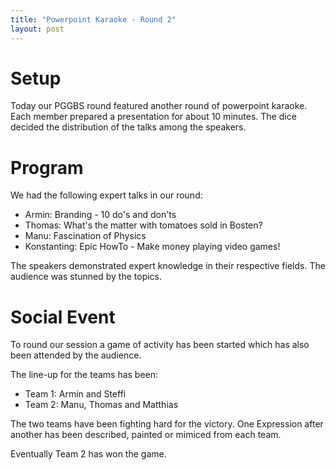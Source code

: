 ```yaml
---
title: "Powerpoint Karaoke - Round 2"
layout: post
---
```


# Setup

Today our PGGBS round featured another round of powerpoint karaoke.
Each member prepared a presentation for about 10 minutes.
The dice decided the distribution of the talks among the speakers.

# Program
We had the following expert talks in our round:

- Armin: Branding - 10 do's and don'ts
- Thomas: What's the matter with tomatoes sold in Bosten?
- Manu: Fascination of Physics
- Konstanting: Epic HowTo - Make money playing video games!

The speakers demonstrated expert knowledge in their respective fields. The audience was stunned by the topics.

# Social Event
To round our session a game of activity has been started which has also been attended by the audience.

The line-up for the teams has been:

 - Team 1: Armin and Steffi
 - Team 2: Manu, Thomas and Matthias

The two teams have been fighting hard for the victory.
One Expression after another has been described, painted or mimiced from each team.

Eventually Team 2 has won the game.